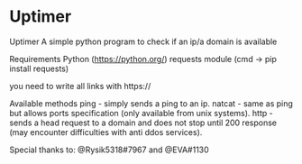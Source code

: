 # Uptimer
Uptimer
A simple python program to check if an ip/a domain is available

Requirements
Python (https://python.org/)
requests module (cmd -> pip install requests)

you need to write all links with https://

Available methods
ping - simply sends a ping to an ip.
natcat - same as ping but allows ports specification (only available from unix systems).
http - sends a head request to a domain and does not stop until 200 response (may encounter difficulties with anti ddos services).

Special thanks to: @Rysik5318#7967 and @EVA#1130
